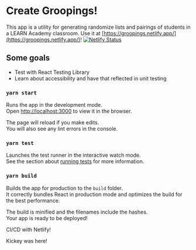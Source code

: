 # Create Groopings!

This app is a utility for generating randomize lists and pairings of students in a LEARN Academy classroom.
Use it at [https://groopings.netlify.app/](https://groopings.netlify.app/)! [![Netlify Status](https://api.netlify.com/api/v1/badges/80f6ec64-a98b-4f1f-b2ac-f78110259d8c/deploy-status)](https://app.netlify.com/sites/groopings/deploys)

## Some goals
- Test with React Testing Library
- Learn about accessibility and have that reflected in unit testing

### `yarn start`

Runs the app in the development mode.\
Open [http://localhost:3000](http://localhost:3000) to view it in the browser.

The page will reload if you make edits.\
You will also see any lint errors in the console.

### `yarn test`

Launches the test runner in the interactive watch mode.\
See the section about [running tests](https://facebook.github.io/create-react-app/docs/running-tests) for more information.

### `yarn build`

Builds the app for production to the `build` folder.\
It correctly bundles React in production mode and optimizes the build for the best performance.

The build is minified and the filenames include the hashes.\
Your app is ready to be deployed!

CI/CD with Netlify!

Kickey was here!